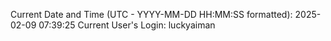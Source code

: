 Current Date and Time (UTC - YYYY-MM-DD HH:MM:SS formatted): 2025-02-09 07:39:25
Current User's Login: luckyaiman
